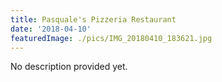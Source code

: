 ```yaml
---
title: Pasquale's Pizzeria Restaurant
date: '2018-04-10'
featuredImage: ./pics/IMG_20180410_183621.jpg
---
```


No description provided yet.
